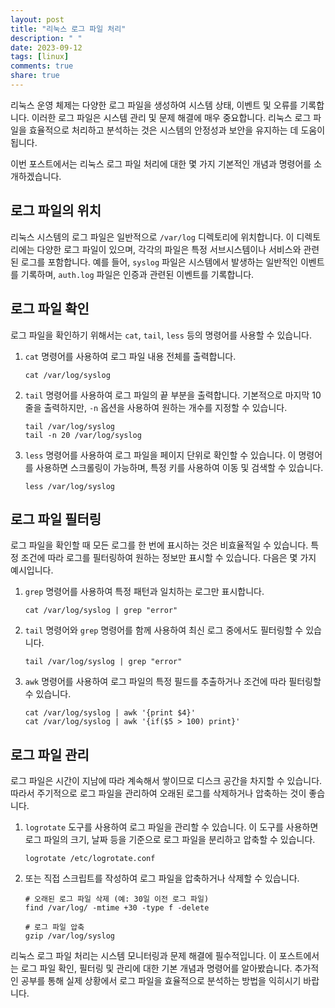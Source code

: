 ```yaml
---
layout: post
title: "리눅스 로그 파일 처리"
description: " "
date: 2023-09-12
tags: [linux]
comments: true
share: true
---
```


리눅스 운영 체제는 다양한 로그 파일을 생성하여 시스템 상태, 이벤트 및 오류를 기록합니다. 이러한 로그 파일은 시스템 관리 및 문제 해결에 매우 중요합니다. 리눅스 로그 파일을 효율적으로 처리하고 분석하는 것은 시스템의 안정성과 보안을 유지하는 데 도움이 됩니다.

이번 포스트에서는 리눅스 로그 파일 처리에 대한 몇 가지 기본적인 개념과 명령어를 소개하겠습니다. 

## 로그 파일의 위치

리눅스 시스템의 로그 파일은 일반적으로 `/var/log` 디렉토리에 위치합니다. 이 디렉토리에는 다양한 로그 파일이 있으며, 각각의 파일은 특정 서브시스템이나 서비스와 관련된 로그를 포함합니다. 예를 들어, `syslog` 파일은 시스템에서 발생하는 일반적인 이벤트를 기록하며, `auth.log` 파일은 인증과 관련된 이벤트를 기록합니다.

## 로그 파일 확인

로그 파일을 확인하기 위해서는 `cat`, `tail`, `less` 등의 명령어를 사용할 수 있습니다. 

1. `cat` 명령어를 사용하여 로그 파일 내용 전체를 출력합니다.
   ```shell
   cat /var/log/syslog
   ```

2. `tail` 명령어를 사용하여 로그 파일의 끝 부분을 출력합니다. 기본적으로 마지막 10줄을 출력하지만, `-n` 옵션을 사용하여 원하는 개수를 지정할 수 있습니다.
   ```shell
   tail /var/log/syslog
   tail -n 20 /var/log/syslog
   ```

3. `less` 명령어를 사용하여 로그 파일을 페이지 단위로 확인할 수 있습니다. 이 명령어를 사용하면 스크롤링이 가능하며, 특정 키를 사용하여 이동 및 검색할 수 있습니다.
   ```shell
   less /var/log/syslog
   ```

## 로그 파일 필터링

로그 파일을 확인할 때 모든 로그를 한 번에 표시하는 것은 비효율적일 수 있습니다. 특정 조건에 따라 로그를 필터링하여 원하는 정보만 표시할 수 있습니다. 다음은 몇 가지 예시입니다.

1. `grep` 명령어를 사용하여 특정 패턴과 일치하는 로그만 표시합니다.
   ```shell
   cat /var/log/syslog | grep "error"
   ```

2. `tail` 명령어와 `grep` 명령어를 함께 사용하여 최신 로그 중에서도 필터링할 수 있습니다.
   ```shell
   tail /var/log/syslog | grep "error"
   ```

3. `awk` 명령어를 사용하여 로그 파일의 특정 필드를 추출하거나 조건에 따라 필터링할 수 있습니다.
   ```shell
   cat /var/log/syslog | awk '{print $4}'
   cat /var/log/syslog | awk '{if($5 > 100) print}'
   ```

## 로그 파일 관리

로그 파일은 시간이 지남에 따라 계속해서 쌓이므로 디스크 공간을 차지할 수 있습니다. 따라서 주기적으로 로그 파일을 관리하여 오래된 로그를 삭제하거나 압축하는 것이 좋습니다.

1. `logrotate` 도구를 사용하여 로그 파일을 관리할 수 있습니다. 이 도구를 사용하면 로그 파일의 크기, 날짜 등을 기준으로 로그 파일을 분리하고 압축할 수 있습니다.
   ```shell
   logrotate /etc/logrotate.conf
   ```

2. 또는 직접 스크립트를 작성하여 로그 파일을 압축하거나 삭제할 수 있습니다.
   ```shell
   # 오래된 로그 파일 삭제 (예: 30일 이전 로그 파일)
   find /var/log/ -mtime +30 -type f -delete

   # 로그 파일 압축
   gzip /var/log/syslog
   ```

리눅스 로그 파일 처리는 시스템 모니터링과 문제 해결에 필수적입니다. 이 포스트에서는 로그 파일 확인, 필터링 및 관리에 대한 기본 개념과 명령어를 알아봤습니다. 추가적인 공부를 통해 실제 상황에서 로그 파일을 효율적으로 분석하는 방법을 익히시기 바랍니다.